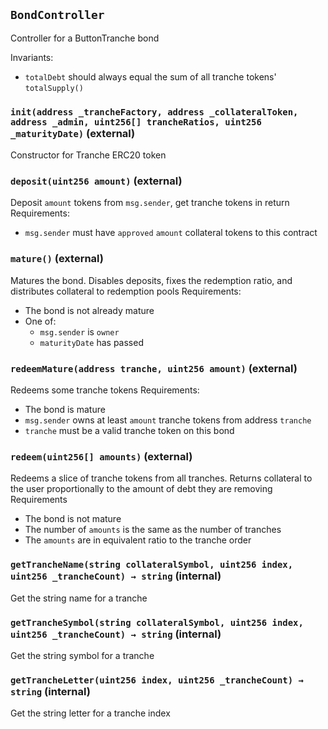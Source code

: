 ## `BondController`



Controller for a ButtonTranche bond

Invariants:
 - `totalDebt` should always equal the sum of all tranche tokens' `totalSupply()`


### `init(address _trancheFactory, address _collateralToken, address _admin, uint256[] trancheRatios, uint256 _maturityDate)` (external)



Constructor for Tranche ERC20 token


### `deposit(uint256 amount)` (external)



Deposit `amount` tokens from `msg.sender`, get tranche tokens in return
Requirements:
 - `msg.sender` must have `approved` `amount` collateral tokens to this contract

### `mature()` (external)



Matures the bond. Disables deposits,
fixes the redemption ratio, and distributes collateral to redemption pools
Requirements:
 - The bond is not already mature
 - One of:
     - `msg.sender` is `owner`
     - `maturityDate` has passed

### `redeemMature(address tranche, uint256 amount)` (external)



Redeems some tranche tokens
Requirements:
 - The bond is mature
 - `msg.sender` owns at least `amount` tranche tokens from address `tranche`
 - `tranche` must be a valid tranche token on this bond

### `redeem(uint256[] amounts)` (external)



Redeems a slice of tranche tokens from all tranches.
 Returns collateral to the user proportionally to the amount of debt they are removing
Requirements
 - The bond is not mature
 - The number of `amounts` is the same as the number of tranches
 - The `amounts` are in equivalent ratio to the tranche order

### `getTrancheName(string collateralSymbol, uint256 index, uint256 _trancheCount) → string` (internal)



Get the string name for a tranche


### `getTrancheSymbol(string collateralSymbol, uint256 index, uint256 _trancheCount) → string` (internal)



Get the string symbol for a tranche


### `getTrancheLetter(uint256 index, uint256 _trancheCount) → string` (internal)



Get the string letter for a tranche index





